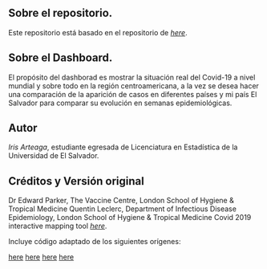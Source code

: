 ## Sobre el repositorio.

Este repositorio está basado en el repositorio de *[here](https://github.com/eparker12/nCoV_tracker)*.

## Sobre el Dashboard.
El propósito del dashborad es mostrar la situación real del Covid-19 a nivel mundial y sobre todo en la región centroamericana, a la vez se desea hacer una comparación de la aparición de casos en diferentes países y mi país El Salvador para comparar su evolución en semanas epidemiológicas. 


## Autor

*Iris Arteaga*, estudiante egresada de Licenciatura en Estadística de la Universidad de El Salvador. 


## Créditos y Versión original

Dr Edward Parker, The Vaccine Centre, London School of Hygiene & Tropical Medicine Quentin Leclerc, Department of Infectious Disease Epidemiology, London School of Hygiene & Tropical Medicine Covid 2019 interactive mapping tool *[here](https://vac-lshtm.shinyapps.io/ncov_tracker/)*.

Incluye código adaptado de los siguientes orígenes:

[here](https://github.com/rstudio/shiny-examples/blob/master/087-crandash/)
[here](https://rviews.rstudio.com/2019/10/09/building-interactive-world-maps-in-shiny/)
[here](https://github.com/rstudio/shiny-examples/tree/master/063-superzip-example)
[here](https://pmoracho.github.io/blog/2017/05/11/Graficos-con-mapas-en-R/)
